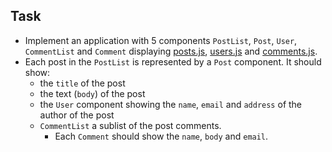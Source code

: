 <!-- # React static list of posts
- Replace `<your_account>` with your Github username in the
  [DEMO LINK](https://tykhan.github.io/react_static-list-of-posts/)
- Follow the [React task guideline](https://github.com/mate-academy/react_task-guideline#react-tasks-guideline) -->

## Task
- Implement an application with 5 components `PostList`, `Post`, `User`, `CommentList` and `Comment`
  displaying [posts.js](./src/api/posts.js), [users.js](./src/api/users.js) and [comments.js](./src/api/comments.js).
- Each post in the `PostList` is represented by a `Post` component. It should show:
  - the `title` of the post
  - the text (`body`) of the post
  - the `User` component showing the `name`, `email` and `address` of the author of the post
  - `CommentList` a sublist of the post comments.
    - Each `Comment` should show the `name`, `body` and `email`.
